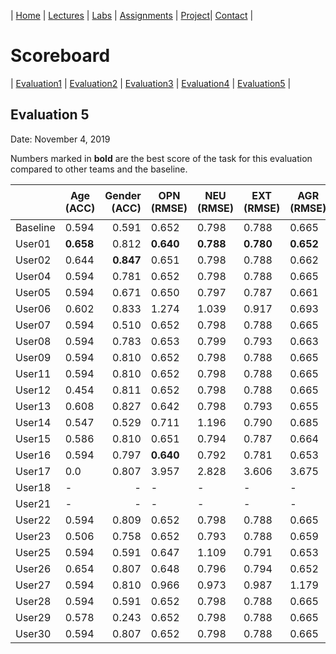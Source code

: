 | [Home](index.md) | [Lectures](lectures.md) | [Labs](labs.md) | [Assignments](assignments.md) | [Project](project.md)| [Contact](contact.md) |


# Scoreboard

| [Evaluation1](scores/evaluation1.md) | [Evaluation2](scores/evaluation2.md) | [Evaluation3](scores/evaluation3.md) | [Evaluation4](scores/evaluation4.md) | [Evaluation5](scores/evaluation5.md) |

## Evaluation 5

Date: November 4, 2019

Numbers marked in **bold** are the best score of the task for this evaluation compared to other teams and the baseline.


|       | Age (ACC) | Gender (ACC) | OPN (RMSE) | NEU (RMSE) | EXT (RMSE) | AGR (RMSE) | CON (RMSE) | Full Grade |  Rank 🏆|
|-------|--------------|----------:|------------|------------|------------|------------|------------|------------|-------|
| Baseline|0.594|0.591|0.652|0.798|0.788|0.665|0.734|-||
| User01 |**0.658**|0.812|**0.640**|**0.788**|**0.780**|**0.652**|**0.711**|✅|1|
| User02 |0.644|**0.847**|0.651|0.798|0.788|0.662|0.730|✅|2|
| User04 |0.594|0.781|0.652|0.798|0.788|0.665|0.734|✅|16|
| User05 |0.594|0.671|0.650|0.797|0.787|0.661|0.728|✅|15|
| User06 |0.602|0.833|1.274|1.039|0.917|0.693|0.741|✅|7|
| User07 |0.594|0.510|0.652|0.798|0.788|0.665|0.734|-|20|
| User08 |0.594|0.783|0.653|0.799|0.793|0.663|0.728|✅|8|
| User09 |0.594|0.810|0.652|0.798|0.788|0.665|0.734|✅|10|
| User11 |0.594|0.810|0.652|0.798|0.788|0.665|0.734|✅|10|
| User12 |0.454|0.811|0.652|0.798|0.788|0.665|0.734|✅|9|
| User13 |0.608|0.827|0.642|0.798|0.793|0.655|0.718|✅|4|
| User14 |0.547|0.529|0.711|1.196|0.790|0.685|0.952|-||
| User15 |0.586|0.810|0.651|0.794|0.787|0.664|0.726|✅|5|
| User16 |0.594|0.797|**0.640**|0.792|0.781|0.653|0.712|✅|6|
| User17 |0.0|0.807|3.957|2.828|3.606|3.675|3.525|✅|14|
| User18 |-|-|-|-|-|-|-|-|
| User21 |-|-|-|-|-|-|-|-|
| User22 |0.594|0.809|0.652|0.798|0.788|0.665|0.734|✅|12|
| User23 |0.506|0.758|0.652|0.793|0.788|0.659|0.722|✅|17|
| User25 |0.594|0.591|0.647|1.109|0.791|0.653|1.049|✅|18|
| User26 |0.654|0.807|0.648|0.796|0.794|0.652|0.713|✅|3|
| User27 |0.594|0.810|0.966|0.973|0.987|1.179|0.770|✅|11|
| User28 |0.594|0.591|0.652|0.798|0.788|0.665|0.734|-|19|
| User29 |0.578|0.243|0.652|0.798|0.788|0.665|0.734|-|21|
| User30 |0.594|0.807|0.652|0.798|0.788|0.665|0.734|✅|13|
